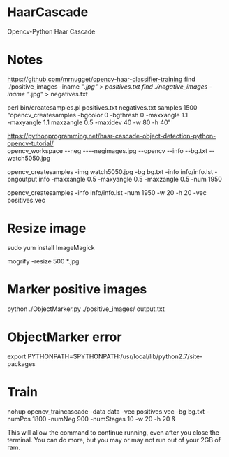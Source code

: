 # HaarCascade
Opencv-Python Haar Cascade


# Notes
https://github.com/mrnugget/opencv-haar-classifier-training
find ./positive_images -iname "*.jpg" > positives.txt
find ./negative_images -iname "*.jpg" > negatives.txt

perl bin/createsamples.pl positives.txt negatives.txt samples 1500\
  "opencv_createsamples -bgcolor 0 -bgthresh 0 -maxxangle 1.1\
  -maxyangle 1.1 maxzangle 0.5 -maxidev 40 -w 80 -h 40"


https://pythonprogramming.net/haar-cascade-object-detection-python-opencv-tutorial/  
opencv_workspace
--neg
----negimages.jpg
--opencv
--info
--bg.txt
--watch5050.jpg

opencv_createsamples -img watch5050.jpg -bg bg.txt -info info/info.lst -pngoutput info -maxxangle 0.5 -maxyangle 0.5 -maxzangle 0.5 -num 1950

opencv_createsamples -info info/info.lst -num 1950 -w 20 -h 20 -vec positives.vec

# Resize image
sudo yum install ImageMagick

mogrify -resize 500 *.jpg

# Marker positive images
python ./ObjectMarker.py ./positive_images/ output.txt

# ObjectMarker error
export PYTHONPATH=$PYTHONPATH:/usr/local/lib/python2.7/site-packages

# Train
nohup opencv_traincascade -data data -vec positives.vec -bg bg.txt -numPos 1800 -numNeg 900 -numStages 10 -w 20 -h 20 &

This will allow the command to continue running, even after you close the terminal. You can do more,
but you may or may not run out of your 2GB of ram.
